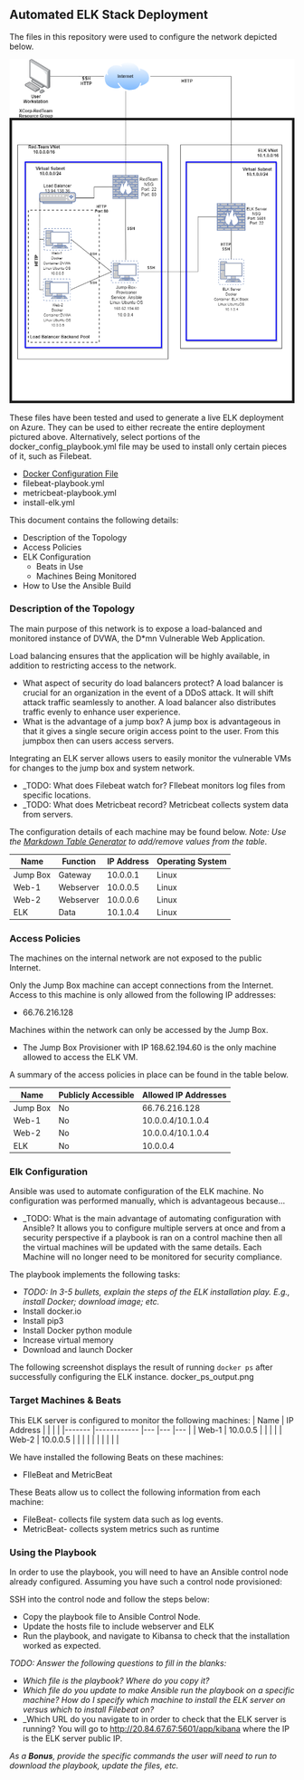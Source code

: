 ## Automated ELK Stack Deployment

The files in this repository were used to configure the network depicted below.

![Cloud Security Diagram](Diagrams/Xcorp_Network_Diagram_with_ELK.png)

These files have been tested and used to generate a live ELK deployment on Azure. They can be used to either recreate the entire deployment pictured above. Alternatively, select portions of the docker_config_playbook.yml file may be used to install only certain pieces of it, such as Filebeat.

  - [Docker Configuration File](Ansible/docker_config_playbook.yml)
  - filebeat-playbook.yml
  - metricbeat-playbook.yml
  - install-elk.yml

This document contains the following details:
- Description of the Topology
- Access Policies
- ELK Configuration
  - Beats in Use
  - Machines Being Monitored
- How to Use the Ansible Build


### Description of the Topology

The main purpose of this network is to expose a load-balanced and monitored instance of DVWA, the D*mn Vulnerable Web Application.

Load balancing ensures that the application will be highly available, in addition to restricting access to the network.
- What aspect of security do load balancers protect? A load balancer is crucial for an organization in the event of a DDoS attack. It will shift attack traffic seamlessly to another. A load balancer also distributes traffic evenly to enhance user experience.   
- What is the advantage of a jump box? A jump box is advantageous in that it gives a single secure origin access point to the user. From this jumpbox then can users access servers. 

Integrating an ELK server allows users to easily monitor the vulnerable VMs for changes to the jump box and system network.
- _TODO: What does Filebeat watch for? FIlebeat monitors log files from specific locations.
- _TODO: What does Metricbeat record? Metricbeat collects system data from servers.

The configuration details of each machine may be found below.
_Note: Use the [Markdown Table Generator](http://www.tablesgenerator.com/markdown_tables) to add/remove values from the table_.

| Name     | Function  | IP Address | Operating System |
|----------|---------- |------------|------------------|
| Jump Box | Gateway   | 10.0.0.1   | Linux            |
| Web-1    | Webserver | 10.0.0.5   | Linux            |
| Web-2    | Webserver | 10.0.0.6   | Linux            |
| ELK      | Data      | 10.1.0.4   | Linux            |

### Access Policies

The machines on the internal network are not exposed to the public Internet. 

Only the Jump Box machine can accept connections from the Internet. Access to this machine is only allowed from the following IP addresses:
- 66.76.216.128

Machines within the network can only be accessed by the Jump Box.
- The Jump Box Provisioner with IP 168.62.194.60 is the only machine allowed to access the ELK VM.

A summary of the access policies in place can be found in the table below.

| Name     | Publicly Accessible | Allowed IP Addresses  |
|----------|---------------------|---------------------- |
| Jump Box | No                  | 66.76.216.128         |
| Web-1    | No                  | 10.0.0.4/10.1.0.4     |
| Web-2    | No                  | 10.0.0.4/10.1.0.4     |
| ELK      | No                  | 10.0.0.4              
			  
### Elk Configuration

Ansible was used to automate configuration of the ELK machine. No configuration was performed manually, which is advantageous because...
- _TODO: What is the main advantage of automating configuration with Ansible? It allows you to configure multiple servers at once and from a security perspective if a playbook is ran on a control machine then all the virtual machines will be updated with the same details. Each Machine will no longer need to be monitored for security compliance.

The playbook implements the following tasks:
- _TODO: In 3-5 bullets, explain the steps of the ELK installation play. E.g., install Docker; download image; etc._
- Install docker.io
- Install pip3
- Install Docker python module
- Increase virtual memory
- Download and launch Docker

The following screenshot displays the result of running `docker ps` after successfully configuring the ELK instance.
docker_ps_output.png


### Target Machines & Beats
This ELK server is configured to monitor the following machines:
| Name  	| IP Address 	|   	|   	|   	|
|-------	|------------	|---	|---	|---	|
| Web-1 	| 10.0.0.5   	|   	|   	|   	|
| Web-2 	| 10.0.0.5   	|   	|   	|   	|
|       	|            	|   	|   	|   	|

We have installed the following Beats on these machines:
- FIleBeat and MetricBeat

These Beats allow us to collect the following information from each machine:
- FileBeat- collects file system data such as log events.
- MetricBeat- collects system metrics such as runtime

### Using the Playbook
In order to use the playbook, you will need to have an Ansible control node already configured. Assuming you have such a control node provisioned: 

SSH into the control node and follow the steps below:
- Copy the playbook file to Ansible Control Node.
- Update the hosts file to include webserver and ELK
- Run the playbook, and navigate to Kibansa to check that the installation worked as expected.

_TODO: Answer the following questions to fill in the blanks:_
- _Which file is the playbook? Where do you copy it?_
- _Which file do you update to make Ansible run the playbook on a specific machine? How do I specify which machine to install the ELK server on versus which to install Filebeat on?_
- _Which URL do you navigate to in order to check that the ELK server is running? You will go to http://20.84.67.67:5601/app/kibana where the IP is the ELK server public IP.

_As a **Bonus**, provide the specific commands the user will need to run to download the playbook, update the files, etc._